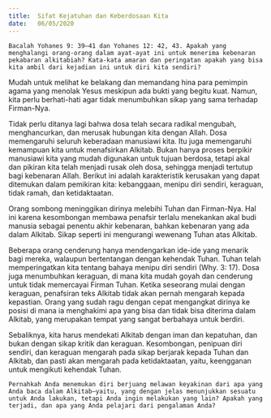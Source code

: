 ```yaml
---
title:  Sifat Kejatuhan dan Keberdosaan Kita
date:   06/05/2020
---
```


`Bacalah Yohanes 9: 39–41 dan Yohanes 12: 42, 43. Apakah yang menghalangi orang-orang dalam ayat-ayat ini untuk menerima kebenaran pekabaran alkitabiah? Kata-kata amaran dan peringatan apakah yang bisa kita ambil dari kejadian ini untuk diri kita sendiri?` 

Mudah untuk melihat ke belakang dan memandang hina para pemimpin agama yang menolak Yesus meskipun ada bukti yang begitu kuat. Namun, kita perlu berhati-hati agar tidak menumbuhkan sikap yang sama terhadap Firman-Nya. 

Tidak perlu ditanya lagi bahwa dosa telah secara radikal mengubah, menghancurkan, dan merusak hubungan kita dengan Allah. Dosa memengaruhi seluruh keberadaan manusiawi kita. Itu juga memengaruhi kemampuan kita untuk menafsirkan Alkitab. Bukan hanya proses berpikir manusiawi kita yang mudah digunakan untuk tujuan berdosa, tetapi akal dan pikiran kita telah menjadi rusak oleh dosa, sehingga menjadi tertutup bagi kebenaran Allah. Berikut ini adalah karakteristik kerusakan yang dapat ditemukan dalam pemikiran kita: kebanggaan, menipu diri sendiri, keraguan, tidak ramah, dan ketidaktaatan. 

Orang sombong meninggikan dirinya melebihi Tuhan dan Firman-Nya. Hal ini karena kesombongan membawa penafsir terlalu menekankan akal budi manusia sebagai penentu akhir kebenaran, bahkan kebenaran yang ada dalam Alkitab. Sikap seperti ini mengurangi wewenang Tuhan atas Alkitab. 

Beberapa orang cenderung hanya mendengarkan ide-ide yang menarik bagi mereka, walaupun bertentangan dengan kehendak Tuhan. Tuhan telah memperingatkan kita tentang bahaya menipu diri sendiri (Why. 3: 17). Dosa juga menumbuhkan keraguan, di mana kita mudah goyah dan cenderung untuk tidak memercayai Firman Tuhan. Ketika seseorang mulai dengan keraguan, penafsiran teks Alkitab tidak akan pernah mengarah kepada kepastian. Orang yang sudah ragu dengan cepat mengangkat dirinya ke posisi di mana ia menghakimi apa yang bisa dan tidak bisa diterima dalam Alkitab, yang merupakan tempat yang sangat berbahaya untuk berdiri. 

Sebaliknya, kita harus mendekati Alkitab dengan iman dan kepatuhan, dan bukan dengan sikap kritik dan keraguan. Kesombongan, penipuan diri sendiri, dan keraguan mengarah pada sikap berjarak kepada Tuhan dan Alkitab, dan pasti akan mengarah pada ketidaktaatan, yaitu, keengganan untuk mengikuti kehendak Tuhan. 

`Pernahkah Anda menemukan diri berjuang melawan keyakinan dari apa yang Anda baca dalam Alkitab–yaitu, yang dengan jelas menunjukkan sesuatu untuk Anda lakukan, tetapi Anda ingin melakukan yang lain? Apakah yang terjadi, dan apa yang Anda pelajari dari pengalaman Anda?`